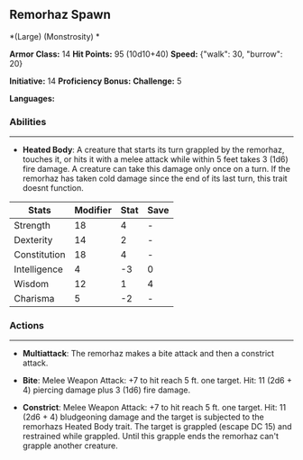 ## Remorhaz Spawn
*(Large) (Monstrosity) *

**Armor Class:** 14
**Hit Points:** 95 (10d10+40)
**Speed:** {"walk": 30, "burrow": 20}

**Initiative:** 14
**Proficiency Bonus:**
**Challenge:** 5

**Languages:** 

### Abilities
 --- 
- **Heated Body**: A creature that starts its turn grappled by the remorhaz, touches it, or hits it with a melee attack while within 5 feet takes 3 (1d6) fire damage. A creature can take this damage only once on a turn. If the remorhaz has taken cold damage since the end of its last turn, this trait doesnt function.



| Stats | Modifier | Stat | Save
| ---- | ---- | ---- | ---- |
| Strength | 18 | 4 | - |
| Dexterity | 14 | 2 | - |
| Constitution | 18 | 4 | - |
| Intelligence | 4 | -3 | 0 |
| Wisdom | 12 | 1 | 4 |
| Charisma | 5 | -2 | - |

### Actions
 --- 
- **Multiattack**: The remorhaz makes a bite attack and then a constrict attack.

- **Bite**: Melee Weapon Attack: +7 to hit  reach 5 ft.  one target. Hit: 11 (2d6 + 4) piercing damage plus 3 (1d6) fire damage.

- **Constrict**: Melee Weapon Attack: +7 to hit  reach 5 ft.  one target. Hit: 11 (2d6 + 4) bludgeoning damage  and the target is subjected to the remorhazs Heated Body trait. The target is grappled (escape DC 15) and restrained while grappled. Until this grapple ends  the remorhaz can't grapple another creature.

